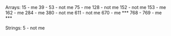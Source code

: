 Arrays:
15 - me
39 -
53 - not me
75 - me
128 - not me
152 - not me
153 - me
162 - me
284 - me
380 - not me
611 - not me
670 - me ***
768 -
769 - me ***

Strings:
5   - not me
